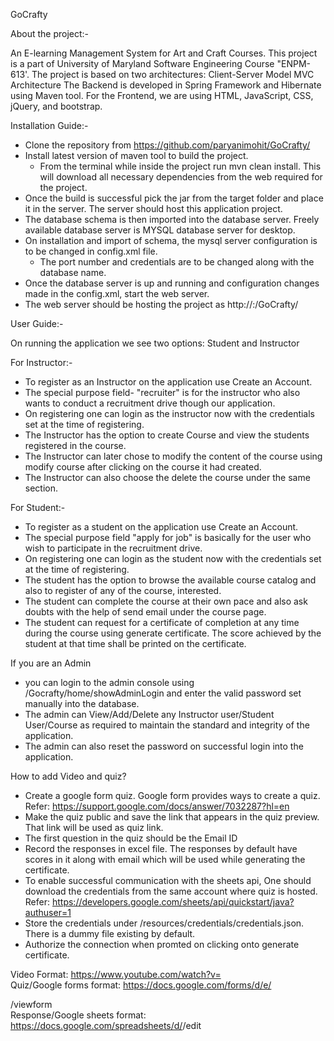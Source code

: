 GoCrafty

About the project:-

An E-learning Management System for Art and Craft Courses. This project is a part of University of Maryland Software Engineering Course "ENPM-613'. 
The project is based on two architectures:
	Client-Server Model
	MVC Architecture
The Backend is developed in Spring Framework and Hibernate using Maven tool.
For the Frontend, we are using HTML, JavaScript, CSS, jQuery, and bootstrap.

Installation Guide:-

- Clone the repository from https://github.com/paryanimohit/GoCrafty/
- Install latest version of maven tool to build the project.
	- From the terminal while inside the project run mvn clean install. This will download all necessary dependencies from the web required for the project.
- Once the build is successful pick the jar from the target folder and place it in the server. The server should host this application project.
- The database schema is then imported into the database server. Freely available database server is MYSQL database server for desktop.
- On installation and import of schema, the mysql server configuration is to be changed in config.xml file.
	- The port number and credentials are to be changed along with the database name.
- Once the database server is up and running and configuration changes made in the config.xml, start the web server.
- The web server should be hosting the project as http://<webaddress or localhost>:<port>/GoCrafty/

User Guide:-

On running the application we see two options: Student and Instructor

For Instructor:-
- To register as an Instructor on the application use Create an Account.
- The special purpose field- "recruiter" is for the instructor who also wants to conduct a recruitment drive though our application.
- On registering one can login as the instructor now with the credentials set at the time of registering.
- The Instructor has the option to create Course and view the students registered in the course.
- The Instructor can later chose to modify the content of the course using modify course after clicking on the course it had created.
- The Instructor can also choose the delete the course under the same section. 

For Student:-
- To register as a student on the application use Create an Account.
- The special purpose field "apply for job" is basically for the user who wish to participate in the recruitment drive.
- On registering one can login as the student now with the credentials set at the time of registering.
- The student has the option to browse the available course catalog and also to register of any of the course, interested.
- The student can complete the course at their own pace and also ask doubts with the help of send email under the course page.
- The student can request for a certificate of completion at any time during the course using generate certificate. The score achieved by the student at that time shall be printed on the certificate.

If you are an Admin 
- you can login to the admin console using <domainname>/Gocrafty/home/showAdminLogin and enter the valid password set manually into the database.
- The admin can View/Add/Delete any Instructor user/Student User/Course as required to maintain the standard and integrity of the application.
- The admin can also reset the password on successful login into the application.

How to add Video and quiz?
- Create a google form quiz. Google form provides ways to create a quiz. Refer: https://support.google.com/docs/answer/7032287?hl=en
- Make the quiz public and save the link that appears in the quiz preview. That link will be used as quiz link.
- The first question in the quiz should be the Email ID
- Record the responses in excel file. The responses by default have scores in it along with email which will be used while generating the certificate.
- To enable successful communication with the sheets api, One should download the credentials from the same account where quiz is hosted. Refer: https://developers.google.com/sheets/api/quickstart/java?authuser=1
- Store the credentials under /resources/credentials/credentials.json. There is a dummy file existing by default.
- Authorize the connection when promted on clicking onto generate certificate.

Video Format: https://www.youtube.com/watch?v=<id> <br />
Quiz/Google forms format: https://docs.google.com/forms/d/e/<form id>/viewform <br />
Response/Google sheets format: https://docs.google.com/spreadsheets/d/<id>/edit <br />
